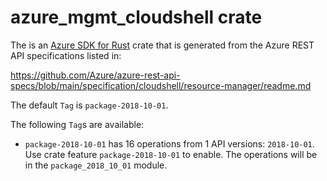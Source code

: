# azure_mgmt_cloudshell crate

The is an [Azure SDK for Rust](https://github.com/Azure/azure-sdk-for-rust) crate that is generated from the Azure REST API specifications listed in:

https://github.com/Azure/azure-rest-api-specs/blob/main/specification/cloudshell/resource-manager/readme.md

The default `Tag` is `package-2018-10-01`.

The following `Tag`s are available:

- `package-2018-10-01` has 16 operations from 1 API versions: `2018-10-01`. Use crate feature `package-2018-10-01` to enable. The operations will be in the `package_2018_10_01` module.